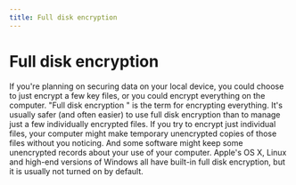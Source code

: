 ```yaml
---
title: Full disk encryption
---
```

# Full disk encryption

If you're planning on securing data on your local device, you could choose to just encrypt a few key files, or you could encrypt everything on the computer. "Full disk encryption " is the term for encrypting everything. It's usually safer (and often easier) to use full disk encryption than to manage just a few individually encrypted files. If you try to encrypt just individual files, your computer might make temporary unencrypted copies of those files without you noticing. And some software might keep some unencrypted records about your use of your computer. Apple's OS X, Linux and high-end versions of Windows all have built-in full disk encryption, but it is usually not turned on by default.